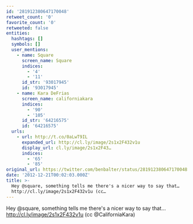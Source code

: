```yaml
---
id: '281912380647170048'
retweet_count: '0'
favorite_count: '0'
retweeted: false
entities:
  hashtags: []
  symbols: []
  user_mentions:
    - name: Square
      screen_name: Square
      indices:
        - '4'
        - '11'
      id_str: '93017945'
      id: '93017945'
    - name: Kara DeFrias
      screen_name: californiakara
      indices:
        - '90'
        - '105'
      id_str: '64216575'
      id: '64216575'
  urls:
    - url: http://t.co/0aLwT9IL
      expanded_url: http://cl.ly/image/2s1x2F432v1u
      display_url: cl.ly/image/2s1x2F43…
      indices:
        - '65'
        - '85'
original_url: https://twitter.com/benbalter/status/281912380647170048
date: '2012-12-21T00:02:03.000Z'
title: >-
  Hey @square, something tells me there's a nicer way to say that…
  http://cl.ly/image/2s1x2F432v1u (cc…
---
```


Hey @square, something tells me there's a nicer way to say that… http://cl.ly/image/2s1x2F432v1u (cc @CaliforniaKara)